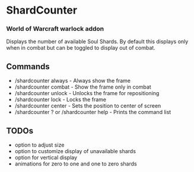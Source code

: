 # ShardCounter
### World of Warcraft warlock addon
Displays the number of available Soul Shards. By default this displays only when in combat but can be toggled to display out of combat.

## Commands
* /shardcounter always - Always show the frame
* /shardcounter combat - Show the frame only in combat
* /shardcounter unlock - Unlocks the frame for repositioning
* /shardcounter lock - Locks the frame
* /shardcounter center - Sets the position to center of screen
* /shardcounter ? or /shardcounter help - Prints the command list

## TODOs
* option to adjust size
* option to customize display of unavailable shards
* option for vertical display
* animations for zero to one and one to zero shards
